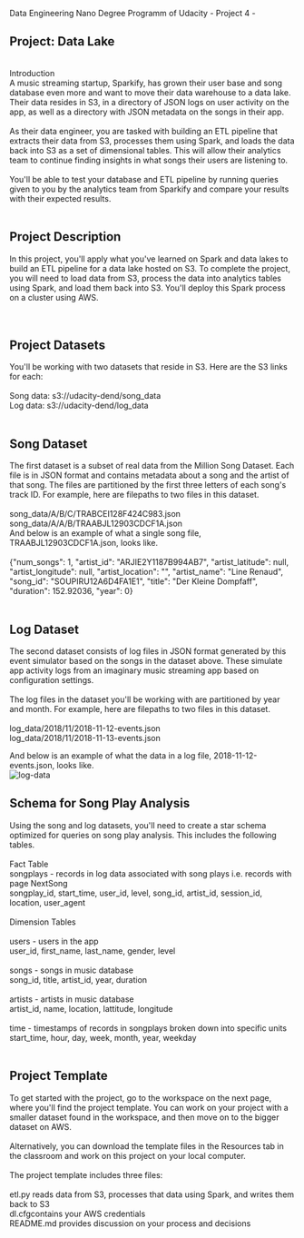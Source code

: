 Data Engineering Nano Degree Programm of Udacity - Project 4 -<br>
<h2>Project: Data Lake</h2>
<br>
Introduction<br>
A music streaming startup, Sparkify, has grown their user base and song database even more and want to move their data warehouse to a data lake. Their data resides in S3, in a directory of JSON logs on user activity on the app, as well as a directory with JSON metadata on the songs in their app.<br>
<br>
As their data engineer, you are tasked with building an ETL pipeline that extracts their data from S3, processes them using Spark, and loads the data back into S3 as a set of dimensional tables. This will allow their analytics team to continue finding insights in what songs their users are listening to.<br>
<br>
You'll be able to test your database and ETL pipeline by running queries given to you by the analytics team from Sparkify and compare your results with their expected results.<br>
<br>
<h2>Project Description</h2>
In this project, you'll apply what you've learned on Spark and data lakes to build an ETL pipeline for a data lake hosted on S3. To complete the project, you will need to load data from S3, process the data into analytics tables using Spark, and load them back into S3. You'll deploy this Spark process on a cluster using AWS.<br>
<br>
<br>
<h2>Project Datasets</h2>
You'll be working with two datasets that reside in S3. Here are the S3 links for each:<br>
<br>
Song data: s3://udacity-dend/song_data<br>
Log data: s3://udacity-dend/log_data<br>
<br>
<h2>Song Dataset</h2>
The first dataset is a subset of real data from the Million Song Dataset. Each file is in JSON format and contains metadata about a song and the artist of that song. The files are partitioned by the first three letters of each song's track ID. For example, here are filepaths to two files in this dataset.<br>
<br>
song_data/A/B/C/TRABCEI128F424C983.json<br>
song_data/A/A/B/TRAABJL12903CDCF1A.json<br>
And below is an example of what a single song file, TRAABJL12903CDCF1A.json, looks like.<br>
<br>
{"num_songs": 1, "artist_id": "ARJIE2Y1187B994AB7", "artist_latitude": null, "artist_longitude": null, "artist_location": "", "artist_name": "Line Renaud", "song_id": "SOUPIRU12A6D4FA1E1", "title": "Der Kleine Dompfaff", "duration": 152.92036, "year": 0}<br>
<br>
<h2>Log Dataset</h2>
The second dataset consists of log files in JSON format generated by this event simulator based on the songs in the dataset above. These simulate app activity logs from an imaginary music streaming app based on configuration settings.<br>
<br>
The log files in the dataset you'll be working with are partitioned by year and month. For example, here are filepaths to two files in this dataset.<br>
<br>
log_data/2018/11/2018-11-12-events.json<br>
log_data/2018/11/2018-11-13-events.json<br>

And below is an example of what the data in a log file, 2018-11-12-events.json, looks like.<br>
![log-data](https://user-images.githubusercontent.com/16669517/132220518-e54fe8ba-ef03-45ee-aee9-12bd14a47631.png)
<br>
<h2>Schema for Song Play Analysis</h2>
Using the song and log datasets, you'll need to create a star schema optimized for queries on song play analysis. This includes the following tables.<br>
<br>
Fact Table<br>
songplays - records in log data associated with song plays i.e. records with page NextSong<br>
songplay_id, start_time, user_id, level, song_id, artist_id, session_id, location, user_agent<br>
<br>
Dimension Tables<br>
<br>
users - users in the app<br>
user_id, first_name, last_name, gender, level<br>
<br>
songs - songs in music database<br>
song_id, title, artist_id, year, duration<br>
<br>
artists - artists in music database<br>
artist_id, name, location, lattitude, longitude<br>
<br>
time - timestamps of records in songplays broken down into specific units<br>
start_time, hour, day, week, month, year, weekday<br>
<br>
<h2>Project Template</h2>
To get started with the project, go to the workspace on the next page, where you'll find the project template. You can work on your project with a smaller dataset found in the workspace, and then move on to the bigger dataset on AWS.<br>
<br>
Alternatively, you can download the template files in the Resources tab in the classroom and work on this project on your local computer.<br>
<br>
The project template includes three files:<br>
<br>
etl.py reads data from S3, processes that data using Spark, and writes them back to S3<br>
dl.cfgcontains your AWS credentials<br>
README.md provides discussion on your process and decisions<br>
